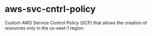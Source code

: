 # aws-svc-cntrl-policy
Custom AWS Service Control Policy (SCP) that allows the creation of resources only in the us-east-1 region.
`````